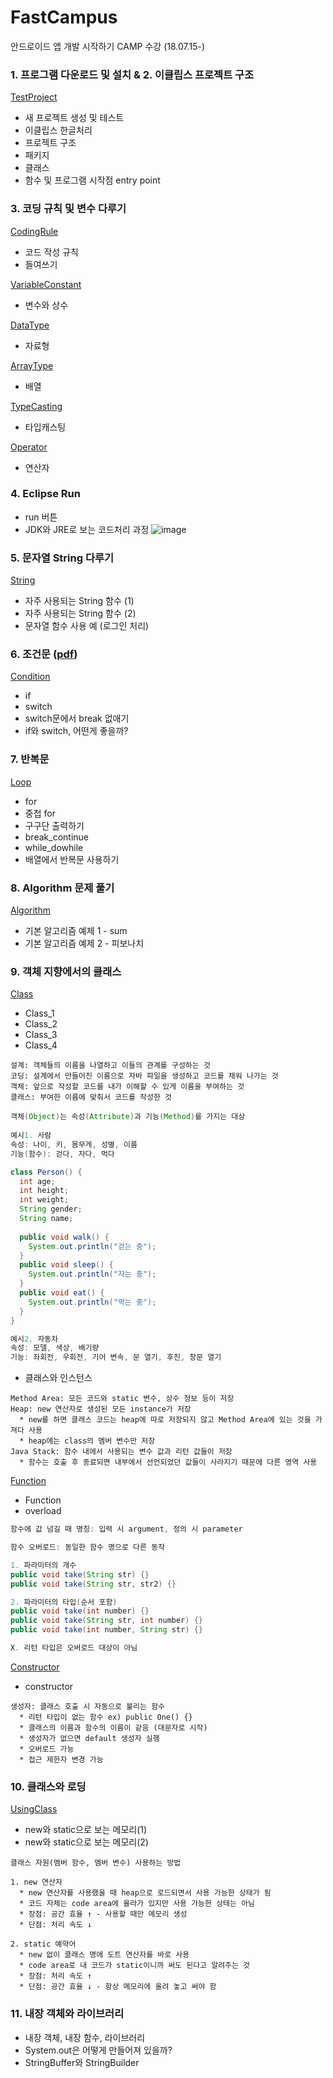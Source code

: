 # FastCampus
안드로이드 앱 개발 시작하기 CAMP 수강 (18.07.15-)

### 1. 프로그램 다운로드 및 설치 & 2. 이클립스 프로젝트 구조
<a href="https://github.com/HyeranShin/FastCampus/tree/master/TestProject/src/com/hyeran/testproject">TestProject</a>
- 새 프로젝트 생성 및 테스트
- 이클립스 한글처리
- 프로젝트 구조
- 패키지
- 클래스
- 함수 및 프로그램 시작점 entry point

### 3. 코딩 규칙 및 변수 다루기
<a href="https://github.com/HyeranShin/FastCampus/tree/master/CodingRule/src/com/hyeran/codingrule">CodingRule</a>
- 코드 작성 규칙
- 들여쓰기

<a href="https://github.com/HyeranShin/FastCampus/tree/master/VariableConstant/src/com/hyeran/variableconstant">VariableConstant</a>
- 변수와 상수

<a href="https://github.com/HyeranShin/FastCampus/tree/master/DataType/src/com/hyeran/datatype">DataType</a>
- 자료형

<a href="https://github.com/HyeranShin/FastCampus/tree/master/ArrayType/src/com/hyeran/arraytype">ArrayType</a>
- 배열

<a href="https://github.com/HyeranShin/FastCampus/tree/master/TypeCasting/src/com/hyeran/typecasting">TypeCasting</a>
- 타입캐스팅

<a href="https://github.com/HyeranShin/FastCampus/tree/master/Operator/src/com/hyeran/operator">Operator</a>
- 연산자

### 4. Eclipse Run
- run 버튼
- JDK와 JRE로 보는 코드처리 과정
![image](https://user-images.githubusercontent.com/38368820/42943691-710977a4-8b9e-11e8-821c-e15679b181b0.png)

### 5. 문자열 String 다루기
<a href="https://github.com/HyeranShin/FastCampus/tree/master/String/src/com/hyeran/string">String</a>
- 자주 사용되는 String 함수 (1)
- 자주 사용되는 String 함수 (2)
- 문자열 함수 사용 예 (로그인 처리)

### 6. 조건문 (<a href="https://github.com/HyeranShin/FastCampus/blob/master/Condition/java%20%EC%A0%9C%EC%96%B4%EB%AC%B8.pdf">pdf</a>)
<a href="https://github.com/HyeranShin/FastCampus/tree/master/Condition/src/com/hyeran/condition">Condition</a>
- if
- switch
- switch문에서 break 없애기
- if와 switch, 어떤게 좋을까?

### 7. 반복문 
<a href="https://github.com/HyeranShin/FastCampus/tree/master/Loop/src/com/hyeran/loop">Loop</a>
- for
- 중첩 for
- 구구단 출력하기
- break_continue
- while_dowhile
- 배열에서 반복문 사용하기

### 8. Algorithm 문제 풀기
<a href="https://github.com/HyeranShin/FastCampus/tree/master/Algorithm/src/com/hyeran/algorithm">Algorithm</a>
- 기본 알고리즘 예제 1 - sum
- 기본 알고리즘 예제 2 - 피보나치

### 9. 객체 지향에서의 클래스
<a href="https://github.com/HyeranShin/FastCampus/tree/master/Class/src/com/hyeran/clazz">Class<a>
- Class_1
- Class_2
- Class_3
- Class_4
```
설계: 객체들의 이름을 나열하고 이들의 관계를 구성하는 것
코딩: 설계에서 만들어진 이름으로 자바 파일을 생성하고 코드를 채워 나가는 것
객체: 앞으로 작성할 코드를 내가 이해할 수 있게 이름을 부여하는 것
클래스: 부여한 이름에 맞춰서 코드를 작성한 것
```
```Java
객체(Object)는 속성(Attribute)과 기능(Method)를 가지는 대상
  
예시1. 사람
속성: 나이, 키, 몸무게, 성별, 이름
기능(함수): 걷다, 자다, 먹다

class Person() {
  int age;
  int height;
  int weight;
  String gender;
  String name;
  
  public void walk() {
    System.out.println("걷는 중");
  }
  public void sleep() {
    System.out.println("자는 중");
  }
  public void eat() {
    System.out.println("먹는 중");
  }
}

예시2. 자동차
속성: 모델, 색상, 배기량
기능: 좌회전, 우회전, 기어 변속, 문 열기, 후진, 창문 열기
```
- 클래스와 인스턴스     
```
Method Area: 모든 코드와 static 변수, 상수 정보 등이 저장
Heap: new 연산자로 생성된 모든 instance가 저장
  * new를 하면 클래스 코드는 heap에 따로 저장되지 않고 Method Area에 있는 것을 가져다 사용
  * heap에는 class의 멤버 변수만 저장
Java Stack: 함수 내에서 사용되는 변수 값과 리턴 값들이 저장
  * 함수는 호출 후 종료되면 내부에서 선언되었던 값들이 사라지기 때문에 다른 영역 사용
```

<a href="https://github.com/HyeranShin/FastCampus/tree/master/Function/src/com/hyeran/function">Function</a>
- Function
- overload
```JAVA
함수에 값 넘길 때 명칭: 입력 시 argument, 정의 시 parameter

함수 오버로드: 동일한 함수 명으로 다른 동작

1. 파라미터의 개수
public void take(String str) {}
public void take(String str, str2) {}

2. 파라미터의 타입(순서 포함)
public void take(int number) {}
public void take(String str, int number) {}
public void take(int number, String str) {}

X. 리턴 타입은 오버로드 대상이 아님
```

<a href="https://github.com/HyeranShin/FastCampus/tree/master/Constructor/src/com/hyeran/constructor">Constructor</a>
- constructor
```
생성자: 클래스 호출 시 자동으로 불리는 함수
  * 리턴 타입이 없는 함수 ex) public One() {}
  * 클래스의 이름과 함수의 이름이 같음 (대문자로 시작)
  * 생성자가 없으면 default 생성자 실행
  * 오버로드 가능
  * 접근 제한자 변경 가능
```

### 10. 클래스와 로딩
<a href="https://github.com/HyeranShin/FastCampus/blob/master/UsingClass/src/com/hyeran/using/UsingMain.java">UsingClass</a>
- new와 static으로 보는 메모리(1)
- new와 static으로 보는 메모리(2)
```
클래스 자원(멤버 함수, 멤버 변수) 사용하는 방법

1. new 연산자
  * new 연산자를 사용했을 때 heap으로 로드되면서 사용 가능한 상태가 됨
  * 코드 자체는 code area에 올라가 있지만 사용 가능한 상태는 아님
  * 장점: 공간 효율 ↑ - 사용할 때만 메모리 생성
  * 단점: 처리 속도 ↓
  
2. static 예약어
  * new 없이 클래스 명에 도트 연산자를 바로 사용
  * code area로 내 코드가 static이니까 써도 된다고 알려주는 것
  * 장점: 처리 속도 ↑
  * 단점: 공간 효율 ↓ - 항상 메모리에 올려 놓고 써야 함
```

### 11. 내장 객체와 라이브러리
- 내장 객체, 내장 함수, 라이브러리
- System.out은 어떻게 만들어져 있을까?
- StringBuffer와 StringBuilder

